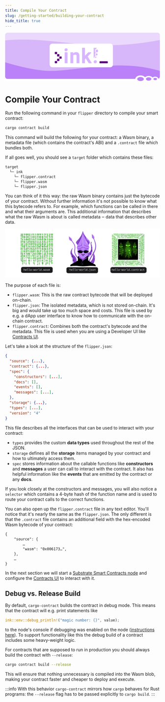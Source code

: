 ```yaml
---
title: Compile Your Contract
slug: /getting-started/building-your-contract
hide_title: true
---
```


![Cargo Contract Title Picture](/img/title/cargo-contract.svg)

# Compile Your Contract

Run the following command in your `flipper` directory to compile your smart contract:

```bash
cargo contract build
```

This command will build the following for your contract: 
a Wasm binary, a metadata file (which contains the
contract's ABI) and a `.contract` file which bundles both.

If all goes well, you should see a `target` folder which contains these files:

```
target
  └─ ink
    └─ flipper.contract
    └─ flipper.wasm
    └─ flipper.json
```
You can think of it this way: the raw Wasm binary contains just
the bytecode of your contract. Without further information it's
not possible to know what this bytecode refers to. For example,
which functions can be called in there and what their arguments
are. This additional information that describes what the raw Wasm
is about is called metadata ‒ data that describes other data.

<p>
    <img src="/img/metadata.svg"  />
</p>

The purpose of each file is:

* `flipper.wasm`: This is the raw contract bytecode that will be deployed on-chain.
* `flipper.json`: The isolated metadata, which is not stored on-chain.
It's big and would take up too much space and costs.
This file is used by e.g. a dApp user interface to know how to communicate with the on-chain contract.
* `flipper.contract`: Combines both the contract's bytecode and the metadata. This file
is used when you are using a Developer UI like [Contracts UI](https://ui.use.ink).

Let's take a look at the structure of the `flipper.json`:

```json
{
  "source": {...},
  "contract": {...},
  "spec": {
    "constructors": [...],
    "docs": [],
    "events": [],
    "messages": [...],
  },
  "storage": {...},
  "types": [...],
  "version": "4"
}
```

This file describes all the interfaces that can be used to interact with your contract:

* `types` provides the custom **data types** used throughout the rest of the JSON.
* `storage` defines all the **storage** items managed by your contract and how to ultimately access them.
* `spec` stores information about the callable functions like **constructors** and **messages** a
user can call to interact with the contract. It also has helpful information like the **events**
that are emitted by the contract or any **docs**.
  
If you look closely at the constructors and messages, you will also notice a `selector` which
contains a 4-byte hash of the function name and is used to route your contract calls to the correct
functions.

You can also open up the `flipper.contract` file in any text editor. You'll notice that it's
nearly the same as the `flipper.json`. The only different is that the `.contract` file contains
an additional field with the hex-encoded Wasm bytecode of your contract:

```
{
    "source": {
        …
        "wasm": "0x006173…",
    },
    …
}
```

In the next section we will start a [Substrate Smart Contracts node](https://github.com/paritytech/substrate-contracts-node)
and configure the [Contracts UI](https://github.com/use-ink/contracts-ui) to interact with it.

## Debug vs. Release Build

By default, `cargo-contract` builds the contract in debug mode. This means
that the contract will e.g. print statements like

```rust
ink::env::debug_println!("magic number: {}", value);
```

to the node's console if debugging was enabled on the node ([instructions here](../faq/faq.md#how-do-i-print-something-to-the-console-from-the-runtime)).
To support functionality like this the debug build of a contract includes some
heavy-weight logic.

For contracts that are supposed to run in production you should always build the
contract with `--release`:

```bash
cargo contract build --release
```

This will ensure that nothing unnecessary is compiled into the Wasm blob, making
your contract faster and cheaper to deploy and execute.

:::info
With this behavior `cargo-contract` mirrors how `cargo` behaves for Rust programs:
the `--release` flag has to be passed explicitly to `cargo build`.
:::
